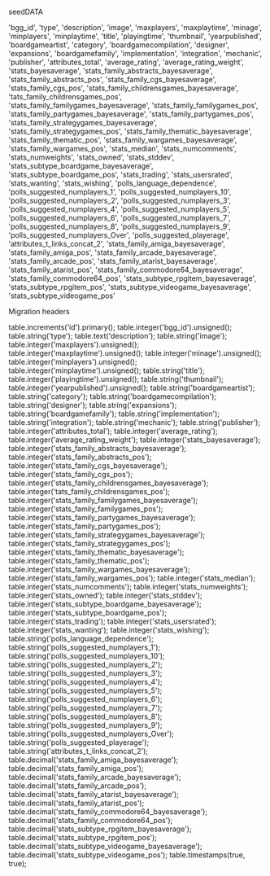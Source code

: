 seedDATA

'bgg_id',
'type',
'description',
'image',
'maxplayers',
'maxplaytime',
'minage',
'minplayers',
'minplaytime',
'title',
'playingtime',
'thumbnail',
'yearpublished',
'boardgameartist',
'category',
'boardgamecompilation',
'designer',
'expansions',
'boardgamefamily',
'implementation',
'integration',
'mechanic',
'publisher',
'attributes_total',
'average_rating',
'average_rating_weight',
'stats_bayesaverage',
'stats_family_abstracts_bayesaverage',
'stats_family_abstracts_pos',
'stats_family_cgs_bayesaverage',
'stats_family_cgs_pos',
'stats_family_childrensgames_bayesaverage',
'tats_family_childrensgames_pos',
'stats_family_familygames_bayesaverage',
'stats_family_familygames_pos',
'stats_family_partygames_bayesaverage',
'stats_family_partygames_pos',
'stats_family_strategygames_bayesaverage',
'stats_family_strategygames_pos',
'stats_family_thematic_bayesaverage',
'stats_family_thematic_pos',
'stats_family_wargames_bayesaverage',
'stats_family_wargames_pos',
'stats_median',
'stats_numcomments',
'stats_numweights',
'stats_owned',
'stats_stddev',
'stats_subtype_boardgame_bayesaverage',
'stats_subtype_boardgame_pos',
'stats_trading',
'stats_usersrated',
'stats_wanting',
'stats_wishing',
'polls_language_dependence',
'polls_suggested_numplayers_1',
'polls_suggested_numplayers_10',
'polls_suggested_numplayers_2',
'polls_suggested_numplayers_3',
'polls_suggested_numplayers_4',
'polls_suggested_numplayers_5',
'polls_suggested_numplayers_6',
'polls_suggested_numplayers_7',
'polls_suggested_numplayers_8',
'polls_suggested_numplayers_9',
'polls_suggested_numplayers_Over',
'polls_suggested_playerage',
'attributes_t_links_concat_2',
'stats_family_amiga_bayesaverage',
'stats_family_amiga_pos',
'stats_family_arcade_bayesaverage',
'stats_family_arcade_pos',
'stats_family_atarist_bayesaverage',
'stats_family_atarist_pos',
'stats_family_commodore64_bayesaverage',
'stats_family_commodore64_pos',
'stats_subtype_rpgitem_bayesaverage',
'stats_subtype_rpgitem_pos',
'stats_subtype_videogame_bayesaverage',
'stats_subtype_videogame_pos'


Migration headers

table.increments('id').primary();
table.integer('bgg_id').unsigned();
table.string('type');
table.text('description');
table.string('image');
table.integer('maxplayers').unsigned();
table.integer('maxplaytime').unsigned();
table.integer('minage').unsigned();
table.integer('minplayers').unsigned();
table.integer('minplaytime').unsigned();
table.string('title');
table.integer('playingtime').unsigned();
table.string('thumbnail');
table.integer('yearpublished').unsigned();
table.string('boardgameartist');
table.string('category');
table.string('boardgamecompilation');
table.string('designer');
table.string('expansions');
table.string('boardgamefamily');
table.string('implementation');
table.string('integration');
table.string('mechanic');
table.string('publisher');
table.integer('attributes_total');
table.integer('average_rating');
table.integer('average_rating_weight');
table.integer('stats_bayesaverage');
table.integer('stats_family_abstracts_bayesaverage');
table.integer('stats_family_abstracts_pos');
table.integer('stats_family_cgs_bayesaverage');
table.integer('stats_family_cgs_pos');
table.integer('stats_family_childrensgames_bayesaverage');
table.integer('tats_family_childrensgames_pos');
table.integer('stats_family_familygames_bayesaverage');
table.integer('stats_family_familygames_pos');
table.integer('stats_family_partygames_bayesaverage');
table.integer('stats_family_partygames_pos');
table.integer('stats_family_strategygames_bayesaverage');
table.integer('stats_family_strategygames_pos');
table.integer('stats_family_thematic_bayesaverage');
table.integer('stats_family_thematic_pos');
table.integer('stats_family_wargames_bayesaverage');
table.integer('stats_family_wargames_pos');
table.integer('stats_median');
table.integer('stats_numcomments');
table.integer('stats_numweights');
table.integer('stats_owned');
table.integer('stats_stddev');
table.integer('stats_subtype_boardgame_bayesaverage');
table.integer('stats_subtype_boardgame_pos');
table.integer('stats_trading');
table.integer('stats_usersrated');
table.integer('stats_wanting');
table.integer('stats_wishing');
table.string('polls_language_dependence');
table.string('polls_suggested_numplayers_1');
table.string('polls_suggested_numplayers_10');
table.string('polls_suggested_numplayers_2');
table.string('polls_suggested_numplayers_3');
table.string('polls_suggested_numplayers_4');
table.string('polls_suggested_numplayers_5');
table.string('polls_suggested_numplayers_6');
table.string('polls_suggested_numplayers_7');
table.string('polls_suggested_numplayers_8');
table.string('polls_suggested_numplayers_9');
table.string('polls_suggested_numplayers_Over');
table.string('polls_suggested_playerage');
table.string('attributes_t_links_concat_2');
table.decimal('stats_family_amiga_bayesaverage');
table.decimal('stats_family_amiga_pos');
table.decimal('stats_family_arcade_bayesaverage');
table.decimal('stats_family_arcade_pos');
table.decimal('stats_family_atarist_bayesaverage');
table.decimal('stats_family_atarist_pos');
table.decimal('stats_family_commodore64_bayesaverage');
table.decimal('stats_family_commodore64_pos');
table.decimal('stats_subtype_rpgitem_bayesaverage');
table.decimal('stats_subtype_rpgitem_pos');
table.decimal('stats_subtype_videogame_bayesaverage');
table.decimal('stats_subtype_videogame_pos');
table.timestamps(true, true);
